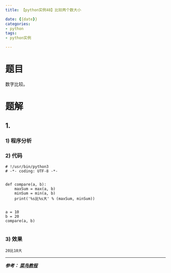 ```yaml
---
title: 【python实例48】比较两个数大小

date: {{date}}
categories:
- python
tags:
- python实例

---
```

# 题目
数字比较。
# 题解
## 1.
### 1) 程序分析
### 2) 代码

```
# !/usr/bin/python3
# -*- coding: UTF-8 -*-


def compare(a, b):
    maxSum = max(a, b)
    minSum = min(a, b)
    print('%s比%s大' % (maxSum, minSum))


a = 10
b = 20
compare(a, b)


```

### 3) 效果
```
20比10大
```


---
***参考：
[菜鸟教程](https://www.runoob.com/python/python-100-examples.html)***
